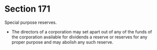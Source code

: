 # Section 171

Special purpose reserves.

- The directors of a corporation may set apart out of any of the funds of the corporation available for dividends a reserve or reserves for any proper purpose and may abolish any such reserve.